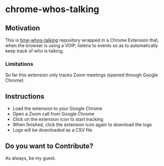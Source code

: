 # chrome-whos-talking
## Motivation
This is [time-whos-talking](https://github.com/maqqju/time-whos-talking) repository wrapped in a Chrome Extension that, when the browser is using a VOIP, listens to events so as to automatically keep track of who is talking.

### Limitations
So far this extension only tracks Zoom meetings (opened through Google Chrome).

## Instructions
* Load the extension to your Google Chrome
* Open a Zoom call from Google Chrome
* Click on the extension icon to start tracking
* When finished, click the extension icon again to download the logs
* Logs will be downloaded as a CSV file

## Do you want to Contribute?
As always, be my guest.
